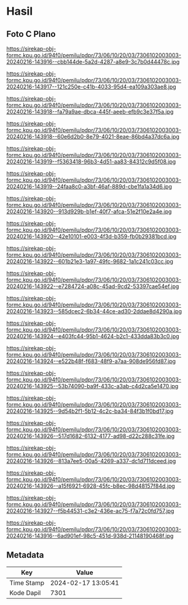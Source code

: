 # Hasil

## Foto C Plano

https://sirekap-obj-formc.kpu.go.id/94f0/pemilu/pdpr/73/06/10/20/03/7306102003003-20240216-143916--cbb144de-5a2d-4287-a8e9-3c7b0d44478c.jpg

https://sirekap-obj-formc.kpu.go.id/94f0/pemilu/pdpr/73/06/10/20/03/7306102003003-20240216-143917--121c250e-c41b-4033-95d4-ea109a303ae8.jpg

https://sirekap-obj-formc.kpu.go.id/94f0/pemilu/pdpr/73/06/10/20/03/7306102003003-20240216-143918--fa79a9ae-dbca-445f-aeeb-efb9c3e37f5a.jpg

https://sirekap-obj-formc.kpu.go.id/94f0/pemilu/pdpr/73/06/10/20/03/7306102003003-20240216-143918--60e6d2b0-8e79-4021-8eae-86bd4a37dc6a.jpg

https://sirekap-obj-formc.kpu.go.id/94f0/pemilu/pdpr/73/06/10/20/03/7306102003003-20240216-143919--f5363418-96b3-4d51-aa83-84312c9d5f08.jpg

https://sirekap-obj-formc.kpu.go.id/94f0/pemilu/pdpr/73/06/10/20/03/7306102003003-20240216-143919--24faa8c0-a3bf-46af-889d-cbe1fa1a34d6.jpg

https://sirekap-obj-formc.kpu.go.id/94f0/pemilu/pdpr/73/06/10/20/03/7306102003003-20240216-143920--913d929b-b1ef-40f7-afca-51e2f10e2a4e.jpg

https://sirekap-obj-formc.kpu.go.id/94f0/pemilu/pdpr/73/06/10/20/03/7306102003003-20240216-143920--42e10101-e003-4f3d-b359-fb0b29381bcd.jpg

https://sirekap-obj-formc.kpu.go.id/94f0/pemilu/pdpr/73/06/10/20/03/7306102003003-20240216-143922--601b21e3-1a97-49fc-9682-1a1c241c03cc.jpg

https://sirekap-obj-formc.kpu.go.id/94f0/pemilu/pdpr/73/06/10/20/03/7306102003003-20240216-143922--e7284724-a08c-45ad-9cd2-53397cae54ef.jpg

https://sirekap-obj-formc.kpu.go.id/94f0/pemilu/pdpr/73/06/10/20/03/7306102003003-20240216-143923--585dcec2-6b34-44ce-ad30-2ddae8d4290a.jpg

https://sirekap-obj-formc.kpu.go.id/94f0/pemilu/pdpr/73/06/10/20/03/7306102003003-20240216-143924--e403fc44-95b1-4624-b2c1-433dda83b3c0.jpg

https://sirekap-obj-formc.kpu.go.id/94f0/pemilu/pdpr/73/06/10/20/03/7306102003003-20240216-143924--e522b48f-f683-48f9-a7aa-908de956fd87.jpg

https://sirekap-obj-formc.kpu.go.id/94f0/pemilu/pdpr/73/06/10/20/03/7306102003003-20240216-143925--53b74090-ba9f-433c-a3ab-c4d2ca5e1470.jpg

https://sirekap-obj-formc.kpu.go.id/94f0/pemilu/pdpr/73/06/10/20/03/7306102003003-20240216-143925--9d54b2f1-5b12-4c2c-ba34-84f3b1f0bd17.jpg

https://sirekap-obj-formc.kpu.go.id/94f0/pemilu/pdpr/73/06/10/20/03/7306102003003-20240216-143926--517d1682-6132-4177-ad98-d22c288c31fe.jpg

https://sirekap-obj-formc.kpu.go.id/94f0/pemilu/pdpr/73/06/10/20/03/7306102003003-20240216-143926--813a7ee5-00a5-4269-a337-dc1d711dceed.jpg

https://sirekap-obj-formc.kpu.go.id/94f0/pemilu/pdpr/73/06/10/20/03/7306102003003-20240216-143926--a15f6921-6928-45fc-b8ec-98d48157f84d.jpg

https://sirekap-obj-formc.kpu.go.id/94f0/pemilu/pdpr/73/06/10/20/03/7306102003003-20240216-143927--f5b44531-c3e2-436e-ac75-f7a72c0fd757.jpg

https://sirekap-obj-formc.kpu.go.id/94f0/pemilu/pdpr/73/06/10/20/03/7306102003003-20240216-143916--6ad901ef-98c5-451d-938d-21148190468f.jpg


## Metadata

| Key        | Value               |
| ---------- | ------------------- |
| Time Stamp | 2024-02-17 13:05:41 |
| Kode Dapil | 7301                |



